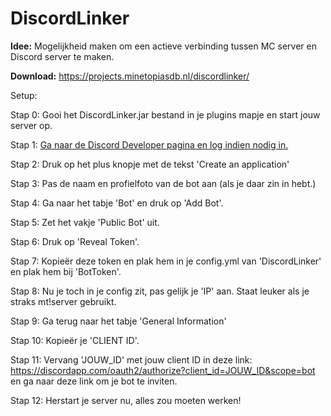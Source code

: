 # DiscordLinker
**Idee:** Mogelijkheid maken om een actieve verbinding tussen MC server en Discord server te maken.

**Download:** https://projects.minetopiasdb.nl/discordlinker/



Setup:

Stap 0: Gooi het DiscordLinker.jar bestand in je plugins mapje en start jouw server op.

Stap 1: [Ga naar de Discord Developer pagina en log indien nodig in.](https://discordapp.com/developers/applications/me)

Stap 2: Druk op het plus knopje met de tekst 'Create an application'

Stap 3: Pas de naam en profielfoto van de bot aan (als je daar zin in hebt.)

Stap 4: Ga naar het tabje 'Bot' en druk op 'Add Bot'.

Stap 5: Zet het vakje 'Public Bot' uit.

Stap 6: Druk op 'Reveal Token'.

Stap 7: Kopieër deze token en plak hem in je config.yml van 'DiscordLinker' en plak hem bij 'BotToken'.

Stap 8: Nu je toch in je config zit, pas gelijk je 'IP' aan. Staat leuker als je straks mt!server gebruikt.

Stap 9: Ga terug naar het tabje 'General Information'

Stap 10: Kopieër je 'CLIENT ID'.

Stap 11: Vervang 'JOUW_ID' met jouw client ID in deze link: https://discordapp.com/oauth2/authorize?client_id=JOUW_ID&scope=bot en ga naar 
deze link om je bot te inviten.

Stap 12: Herstart je server nu, alles zou moeten werken!

